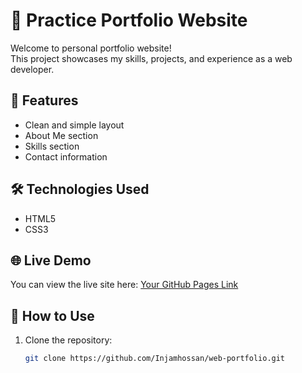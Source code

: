 # 💼 Practice Portfolio Website

Welcome to personal portfolio website!  
This project showcases my skills, projects, and experience as a web developer.

## 🚀 Features

- Clean and simple layout
- About Me section
- Skills section
- Contact information

## 🛠️ Technologies Used

- HTML5  
- CSS3  

## 🌐 Live Demo

You can view the live site here: [Your GitHub Pages Link](https://injamhossan.github.io/web-portfolio/)

## 📁 How to Use

1. Clone the repository:
   ```bash
   git clone https://github.com/Injamhossan/web-portfolio.git
